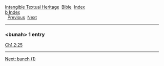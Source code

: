 [Intangible Textual Heritage](../../index)  [Bible](../index) 
[Index](index)   
[b Index](_b_)  
  [Previous](c01768)  [Next](c01770) 

------------------------------------------------------------------------

### &lt;bunah&gt; 1 entry

[Ch1 2:25](../kjv/ch1002.htm#025)  

------------------------------------------------------------------------

[Next: bunch (1)](c01770)
